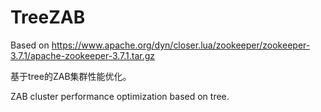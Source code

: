 # TreeZAB
Based on https://www.apache.org/dyn/closer.lua/zookeeper/zookeeper-3.7.1/apache-zookeeper-3.7.1.tar.gz

基于tree的ZAB集群性能优化。

ZAB cluster performance optimization based on tree.
